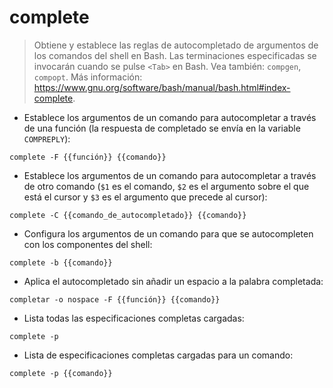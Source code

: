 # complete

> Obtiene y establece las reglas de autocompletado de argumentos de los comandos del shell en Bash.
> Las terminaciones especificadas se invocarán cuando se pulse `<Tab>` en Bash.
> Vea también: `compgen`, `compopt`.
> Más información: <https://www.gnu.org/software/bash/manual/bash.html#index-complete>.

- Establece los argumentos de un comando para autocompletar a través de una función (la respuesta de completado se envía en la variable `COMPREPLY`):

`complete -F {{función}} {{comando}}`

- Establece los argumentos de un comando para autocompletar a través de otro comando (`$1` es el comando, `$2` es el argumento sobre el que está el cursor y `$3` es el argumento que precede al cursor):

`complete -C {{comando_de_autocompletado}} {{comando}}`

- Configura los argumentos de un comando para que se autocompleten con los componentes del shell:

`complete -b {{comando}}`

- Aplica el autocompletado sin añadir un espacio a la palabra completada:

`completar -o nospace -F {{función}} {{comando}}`

- Lista todas las especificaciones completas cargadas:

`complete -p`

- Lista de especificaciones completas cargadas para un comando:

`complete -p {{comando}}`
